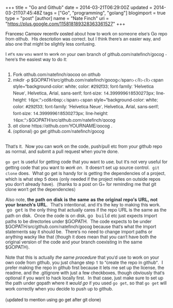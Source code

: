 +++
title = "Go and Github"
date = 2014-03-21T06:29:00Z
updated = 2014-03-21T07:45:48Z
tags = ["Go", "programming", "golang"]
blogimport = true 
type = "post"
[author]
	name = "Nate Finch"
	uri = "https://plus.google.com/115818189328363361527"
+++

<span class="fullname js-action-profile-name show-popup-with-id" style="background-color: white; font-family: 'Helvetica Neue', Helvetica, Arial, sans-serif; font-size: 14px; line-height: 16px; text-decoration: none;">Francesc Campoy&nbsp;<span style="color: #292f33;"><a href="http://blog.campoy.cat/2014/03/github-and-go-forking-pull-requests-and.html" target="_blank">recently posted</a> about how to work on someone else's Go repo from github. &nbsp;His description was correct, but I think there's an easier way, and also one that might be slightly less confusing.</span></span><br /><span class="fullname js-action-profile-name show-popup-with-id" style="background-color: white; font-family: 'Helvetica Neue', Helvetica, Arial, sans-serif; font-size: 14px; line-height: 16px; text-decoration: none;"><span style="color: #292f33;"><br /></span></span><span style="color: #292f33; font-family: Helvetica Neue, Helvetica, Arial, sans-serif;"><span style="background-color: white; font-size: 14.399999618530273px; line-height: 16px;">Let's say you want to work on your own branch of github.com/natefinch/gocog - here's the easiest way to do it:</span></span><br /><br /><ol><li><span style="color: #292f33; font-family: Helvetica Neue, Helvetica, Arial, sans-serif;"><span style="font-size: 14.399999618530273px; line-height: 16px;">Fork&nbsp;</span></span><span style="background-color: white; color: #292f33; font-family: 'Helvetica Neue', Helvetica, Arial, sans-serif; font-size: 14.399999618530273px; line-height: 16px;">github.com/natefinch/gocog on github</span></li><li><span style="background-color: white; color: #292f33; font-family: 'Helvetica Neue', Helvetica, Arial, sans-serif; font-size: 14.399999618530273px; line-height: 16px;">mkdir -p $GOPATH/src/github.com/natefinch/gocog</span></li><li><span style="background-color: white; color: #292f33; font-family: 'Helvetica Neue', Helvetica, Arial, sans-serif; font-size: 14.399999618530273px; line-height: 16px;">cd&nbsp;</span><span style="background-color: white; color: #292f33; font-family: 'Helvetica Neue', Helvetica, Arial, sans-serif; font-size: 14.399999618530273px; line-height: 16px;">$GOPATH/src/github.com/natefinch/gocog</span></li><li><span style="background-color: white; color: #292f33; font-family: 'Helvetica Neue', Helvetica, Arial, sans-serif; font-size: 14.399999618530273px; line-height: 16px;">git clone https://</span><span style="background-color: white; color: #292f33; font-family: 'Helvetica Neue', Helvetica, Arial, sans-serif; font-size: 14.399999618530273px; line-height: 16px;">github.com/YOURNAME/gocog .</span></li><li><span style="background-color: white; color: #292f33; font-family: 'Helvetica Neue', Helvetica, Arial, sans-serif; font-size: 14.399999618530273px; line-height: 16px;">(optional) go get github.com/natefinch/gocog</span></li></ol><div><span style="color: #292f33; font-family: Helvetica Neue, Helvetica, Arial, sans-serif;"><span style="font-size: 14.399999618530273px; line-height: 16px;"><br /></span></span></div><div><span style="color: #292f33; font-family: Helvetica Neue, Helvetica, Arial, sans-serif;"><span style="font-size: 14.399999618530273px; line-height: 16px;">That's it. &nbsp;Now you can work on the code, push/pull etc from your github repo as normal, and submit a pull request when you're done.</span></span></div><div><span style="color: #292f33; font-family: Helvetica Neue, Helvetica, Arial, sans-serif;"><span style="font-size: 14.399999618530273px; line-height: 16px;"><br /></span></span></div><div><span style="color: #292f33;"><span style="font-size: 14.399999618530273px; line-height: 16px;">`go get`<span style="font-family: Helvetica Neue, Helvetica, Arial, sans-serif;"> is useful for getting code that you want to </span><i style="font-family: 'Helvetica Neue', Helvetica, Arial, sans-serif;">use,</i><span style="font-family: Helvetica Neue, Helvetica, Arial, sans-serif;">&nbsp;but it's not very useful for getting code that you want to <i>work on</i>. &nbsp;It doesn't set up source control. &nbsp;</span>`git clone`<span style="font-family: Helvetica Neue, Helvetica, Arial, sans-serif;"> does. &nbsp;What go get is handy for is getting the dependencies of a project, which is what step 5 does (only needed if the project relies on outside repos you don't already have). &nbsp;(thanks to a post on G+ for reminding me that git clone won't get the dependencies)</span></span></span></div><div><span style="color: #292f33;"><span style="font-size: 14.399999618530273px; line-height: 16px;"><span style="font-family: Helvetica Neue, Helvetica, Arial, sans-serif;"><br /></span></span></span><span style="color: #292f33; font-family: Helvetica Neue, Helvetica, Arial, sans-serif; font-size: 14.399999618530273px; line-height: 16px;">Also note,<b> the path on disk is the same as the original repo's URL, not your branch's URL</b>. &nbsp;That's intentional, and it's the key to making this work. &nbsp;</span><span style="color: #292f33; font-family: Courier New, Courier, monospace; font-size: 14.399999618530273px; line-height: 16px;">go get</span><span style="color: #292f33; font-family: Helvetica Neue, Helvetica, Arial, sans-serif; font-size: 14.399999618530273px; line-height: 16px;"> is the only thing that actually cares if the repo URL is the same as the path on disk. &nbsp;Once the code is on disk, </span><span style="color: #292f33; font-family: Courier New, Courier, monospace; font-size: 14.399999618530273px; line-height: 16px;">go build</span><span style="color: #292f33; font-family: Helvetica Neue, Helvetica, Arial, sans-serif; font-size: 14.399999618530273px; line-height: 16px;"> etc just expects import paths to be directories under $GOPATH. &nbsp;The code expects to be under $GOPATH/src/github.com/natefinch/gocog because that's what the import statements say it should be. &nbsp;There's no need to change import paths or anything wacky like that (though it does mean that you can't have both the original version of the code and your branch coexisting in the same $GOPATH).</span></div><div><span style="color: #292f33;"><span style="font-size: 14.399999618530273px; line-height: 16px;"><span style="font-family: Helvetica Neue, Helvetica, Arial, sans-serif;"><br /></span></span></span></div><div><span style="color: #292f33;"><span style="font-size: 14.399999618530273px; line-height: 16px;"><span style="font-family: Helvetica Neue, Helvetica, Arial, sans-serif;">Note that this is actually <i>the same procedure&nbsp;</i>that you'd use to work on your own code from github, you just change step 1 to "create the repo in github". &nbsp;I prefer making the repo in github first because it lets me set up the license, the readme, and the .gitignore with just a few checkboxes, though obviously that's optional if you want to hack locally first. &nbsp;In that case, just make sure to set up the path under gopath where it <i>would go</i> if you used </span>`go get`<span style="font-family: Helvetica Neue, Helvetica, Arial, sans-serif;">, so that </span>`go get`<span style="font-family: Helvetica Neue, Helvetica, Arial, sans-serif;"> will work correctly when you decide to push up to github.</span></span></span><br /><span style="color: #292f33;"><span style="font-size: 14.399999618530273px; line-height: 16px;"><span style="font-family: Helvetica Neue, Helvetica, Arial, sans-serif;"><br /></span></span></span><span style="font-family: Helvetica Neue, Arial, Helvetica, sans-serif; TRACE">(updated to mention using go get after git clone)</span><br /><span style="color: #292f33;"><span style="line-height: 17.804800033569336px;"></span></span></div>
